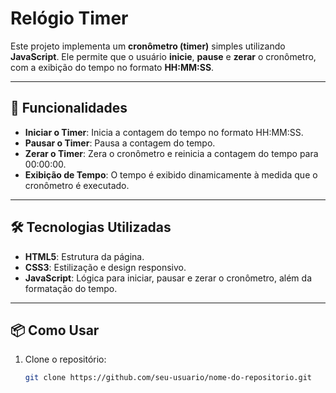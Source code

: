 # Relógio Timer

Este projeto implementa um **cronômetro (timer)** simples utilizando **JavaScript**. Ele permite que o usuário **inicie**, **pause** e **zerar** o cronômetro, com a exibição do tempo no formato **HH:MM:SS**.

---

## 🚀 Funcionalidades

- **Iniciar o Timer**: Inicia a contagem do tempo no formato HH:MM:SS.
- **Pausar o Timer**: Pausa a contagem do tempo.
- **Zerar o Timer**: Zera o cronômetro e reinicia a contagem do tempo para 00:00:00.
- **Exibição de Tempo**: O tempo é exibido dinamicamente à medida que o cronômetro é executado.

---

## 🛠️ Tecnologias Utilizadas

- **HTML5**: Estrutura da página.
- **CSS3**: Estilização e design responsivo.
- **JavaScript**: Lógica para iniciar, pausar e zerar o cronômetro, além da formatação do tempo.

---

## 📦 Como Usar

1. Clone o repositório:
   ```bash
   git clone https://github.com/seu-usuario/nome-do-repositorio.git

